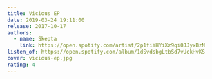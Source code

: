 ```yaml
---
title: Vicious EP
date: 2019-03-24 19:11:00
release: 2017-10-17
authors:
  - name: Skepta
    link: https://open.spotify.com/artist/2p1fiYHYiXz9qi0JJyxBzN
listen_of: https://open.spotify.com/album/1dSvdsbgLtbSd7vUckHvKS
cover: vicious-ep.jpg
rating: 4
---
```

